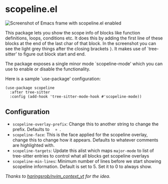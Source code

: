 # scopeline.el

![Screenshot of Emacs frame with scopeline.el enabled](https://user-images.githubusercontent.com/14259816/208631769-052ac0ab-44df-4949-8f2f-3ef43e249f65.png)

This package lets you show the scope info of blocks like function
definitions, loops, conditions etc. It does this by adding the first
line of these blocks at the end of the last char of that block. In the
screenshot you can see the light grey things after the closing
brackets `}`. It makes use of `tree-sitter' to figure out block start
and end.

The package exposes a single minor mode `scopeline-mode' which you
can use to enable or disable the functionality.

Here is a sample `use-package' configuration:

```emacs-lisp
(use-package scopeline
  :after tree-sitter
  :config (add-hook 'tree-sitter-mode-hook #'scopeline-mode))
```

## Configuration

- `scopeline-overlay-prefix`: Change this to another string to change
  the prefix. Defaults to <code>&nbsp;&nbsp;¤&nbsp;</code>.
- `scopeline-face`: This is the face applied for the scopeline
  overlay, change this to change how it appears. Defaults to whatever
  comments are highlighted with.
- `scopeline-targets`: Update this alist which maps `major-mode` to
  list of tree-sitter entries to control what all blocks get scopeline
  overlays
- `scopeline-min-lines`: Minimum number of lines before we start
  showing scopeline information. Default is set to 5. Set it to 0 to
  always show.


*Thanks to [haringsrob/nvim_context_vt](https://github.com/haringsrob/nvim_context_vt) for the idea.*
